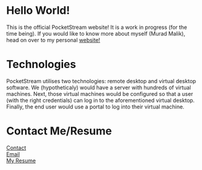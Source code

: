 # Hello World!
This is the official PocketStream website! It is a work in progress (for the time being). If you would like to know more about myself (Murad Malik), head on over to my personal [website!](https://muradhamalik.github.io/Murad-s-Page/)

# Technologies
PocketStream utilises two technologies: remote desktop and virtual desktop software. We (hypotheticaly) would have a server with hundreds of virtual machines. Next, those virtual machines would be configured so that a user (with the right credentials) can log in to the aforementioned virtual desktop. Finally, the end user would use a portal to log into their virtual machine. 
# Contact Me/Resume
[Contact](https://www.vcard.link/card/DfHu)   
[Email](mailto:muradmalik223@gmail.com)  
[My Resume](https://github.com/MuradhaMalik/pocketstream/blob/daae1d2695faf06fefeeda2669345fe3a9a3e44b/Files/Murad's%20Resume.pdf)   
